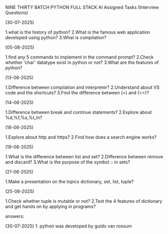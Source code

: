 NINE THIRTY BATCH PYTHON FULL STACK AI 
Assigned Tasks (Interview Questions)

(30-07-2025)

1.what is the history of python?
2.What is the famous web application developed using python?
3.What is compilation?

(05-08-2025)

1.find any 5 commands to implement in the command prompt?
2.Check whether 'char' datatype exist in python or not?
3.What are the features of python?

(13-08-2025)

1.Difference between compilation and interpreter?
2.Understand about VS code and the shortcuts?
3.Find the difference between (=) and (==)?

(14-08-2025)

1.Difference between break and continue statements?
2.Explore about %d,%f,%s,%t,/n?

(18-08-2025)

1.Explore about http and https? 
2.Find how does a search engine works?

(19-08-2025)

1.What is the difference between list and set?
2.Difference between remove and discard?
3.What is the purpose of the symbol :: in sets?

(21-08-2025)

1.Make a presentation on the topics dictionary, set, list, tuple?

(25-08-2025)

1.Check whether tuple is mutable or not?
2.Test the 4 features of dictionary and get hands on by applying in programs?

answers:

(30-07-2025)
1. 
python was developed by guido van rossum
